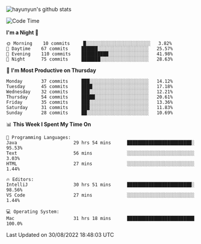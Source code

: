 
![hayunyun's github stats](https://github-readme-stats.vercel.app/api?username=hayunyun&show_icons=true)


<!--START_SECTION:waka-->
![Code Time](http://img.shields.io/badge/Code%20Time-411%20hrs%2039%20mins-blue)

**I'm a Night 🦉** 

```text
🌞 Morning    10 commits     █░░░░░░░░░░░░░░░░░░░░░░░░   3.82% 
🌆 Daytime    67 commits     ██████░░░░░░░░░░░░░░░░░░░   25.57% 
🌃 Evening    110 commits    ██████████░░░░░░░░░░░░░░░   41.98% 
🌙 Night      75 commits     ███████░░░░░░░░░░░░░░░░░░   28.63%

```
📅 **I'm Most Productive on Thursday** 

```text
Monday       37 commits     ███░░░░░░░░░░░░░░░░░░░░░░   14.12% 
Tuesday      45 commits     ████░░░░░░░░░░░░░░░░░░░░░   17.18% 
Wednesday    32 commits     ███░░░░░░░░░░░░░░░░░░░░░░   12.21% 
Thursday     54 commits     █████░░░░░░░░░░░░░░░░░░░░   20.61% 
Friday       35 commits     ███░░░░░░░░░░░░░░░░░░░░░░   13.36% 
Saturday     31 commits     ███░░░░░░░░░░░░░░░░░░░░░░   11.83% 
Sunday       28 commits     ██░░░░░░░░░░░░░░░░░░░░░░░   10.69%

```


📊 **This Week I Spent My Time On** 

```text
💬 Programming Languages: 
Java                     29 hrs 54 mins      ████████████████████████░   95.53% 
Text                     56 mins             ░░░░░░░░░░░░░░░░░░░░░░░░░   3.03% 
HTML                     27 mins             ░░░░░░░░░░░░░░░░░░░░░░░░░   1.44%

🔥 Editors: 
IntelliJ                 30 hrs 51 mins      ████████████████████████░   98.56% 
VS Code                  27 mins             ░░░░░░░░░░░░░░░░░░░░░░░░░   1.44%

💻 Operating System: 
Mac                      31 hrs 18 mins      █████████████████████████   100.0%

```


 Last Updated on 30/08/2022 18:48:03 UTC
<!--END_SECTION:waka-->

<!--
**hayunyun/hayunyun** is a ✨ _special_ ✨ repository because its `README.md` (this file) appears on your GitHub profile.

Here are some ideas to get you started:

- 🔭 I’m currently working on ...
- 🌱 I’m currently learning ...
- 👯 I’m looking to collaborate on ...
- 🤔 I’m looking for help with ...
- 💬 Ask me about ...
- 📫 How to reach me: ...
- 😄 Pronouns: ...
- ⚡ Fun fact: ...
-->
